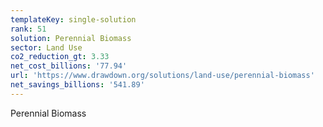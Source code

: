 ```yaml
---
templateKey: single-solution
rank: 51
solution: Perennial Biomass
sector: Land Use
co2_reduction_gt: 3.33
net_cost_billions: '77.94'
url: 'https://www.drawdown.org/solutions/land-use/perennial-biomass'
net_savings_billions: '541.89'
---
```


Perennial Biomass